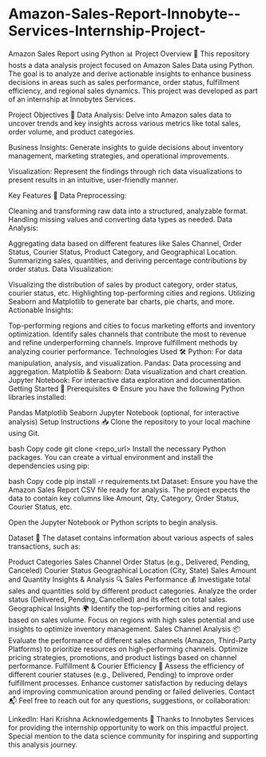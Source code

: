 # Amazon-Sales-Report-Innobyte--Services-Internship-Project-
Amazon Sales Report using Python 📊
Project Overview 🌟
This repository hosts a data analysis project focused on Amazon Sales Data using Python. The goal is to analyze and derive actionable insights to enhance business decisions in areas such as sales performance, order status, fulfillment efficiency, and regional sales dynamics. This project was developed as part of an internship at Innobytes Services.

Project Objectives 🎯
Data Analysis: Delve into Amazon sales data to uncover trends and key insights across various metrics like total sales, order volume, and product categories.

Business Insights: Generate insights to guide decisions about inventory management, marketing strategies, and operational improvements.

Visualization: Represent the findings through rich data visualizations to present results in an intuitive, user-friendly manner.

Key Features 🔑
Data Preprocessing:

Cleaning and transforming raw data into a structured, analyzable format.
Handling missing values and converting data types as needed.
Data Analysis:

Aggregating data based on different features like Sales Channel, Order Status, Courier Status, Product Category, and Geographical Location.
Summarizing sales, quantities, and deriving percentage contributions by order status.
Data Visualization:

Visualizing the distribution of sales by product category, order status, courier status, etc.
Highlighting top-performing cities and regions.
Utilizing Seaborn and Matplotlib to generate bar charts, pie charts, and more.
Actionable Insights:

Top-performing regions and cities to focus marketing efforts and inventory optimization.
Identify sales channels that contribute the most to revenue and refine underperforming channels.
Improve fulfillment methods by analyzing courier performance.
Technologies Used 🛠️
Python: For data manipulation, analysis, and visualization.
Pandas: Data processing and aggregation.
Matplotlib & Seaborn: Data visualization and chart creation.
Jupyter Notebook: For interactive data exploration and documentation.
Getting Started 🚀
Prerequisites ⚙️
Ensure you have the following Python libraries installed:

Pandas
Matplotlib
Seaborn
Jupyter Notebook (optional, for interactive analysis)
Setup Instructions 📥
Clone the repository to your local machine using Git.

bash
Copy code
git clone <repo_url>
Install the necessary Python packages. You can create a virtual environment and install the dependencies using pip:

bash
Copy code
pip install -r requirements.txt
Dataset: Ensure you have the Amazon Sales Report CSV file ready for analysis. The project expects the data to contain key columns like Amount, Qty, Category, Order Status, Courier Status, etc.

Open the Jupyter Notebook or Python scripts to begin analysis.

Dataset 📂
The dataset contains information about various aspects of sales transactions, such as:

Product Categories
Sales Channel
Order Status (e.g., Delivered, Pending, Canceled)
Courier Status
Geographical Location (City, State)
Sales Amount and Quantity
Insights & Analysis 🔍
Sales Performance 💰
Investigate total sales and quantities sold by different product categories.
Analyze the order status (Delivered, Pending, Cancelled) and its effect on total sales.
Geographical Insights 🌍
Identify the top-performing cities and regions based on sales volume.
Focus on regions with high sales potential and use insights to optimize inventory management.
Sales Channel Analysis 📦
Evaluate the performance of different sales channels (Amazon, Third-Party Platforms) to prioritize resources on high-performing channels.
Optimize pricing strategies, promotions, and product listings based on channel performance.
Fulfillment & Courier Efficiency 🚚
Assess the efficiency of different courier statuses (e.g., Delivered, Pending) to improve order fulfillment processes.
Enhance customer satisfaction by reducing delays and improving communication around pending or failed deliveries.
Contact 📬
Feel free to reach out for any questions, suggestions, or collaboration:

LinkedIn: Hari Krishna
Acknowledgements 🙏
Thanks to Innobytes Services for providing the internship opportunity to work on this impactful project.
Special mention to the data science community for inspiring and supporting this analysis journey.
